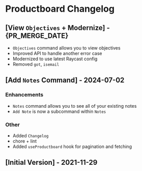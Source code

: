 # Productboard Changelog

## [View `Objectives` + Modernize] - {PR_MERGE_DATE}

- `Objectives` command allows you to view objectives
- Improved API to handle another error case
- Modernized to use latest Raycast config
- Removed `got`, `isemail`

## [Add `Notes` Command] - 2024-07-02

### Enhancements

- `Notes` command allows you to see all of your existing notes
- `Add Note` is now a subcommand within `Notes`

### Other

- Added `Changelog`
- chore + lint
- Added `useProductboard` hook for pagination and fetching

## [Initial Version] - 2021-11-29